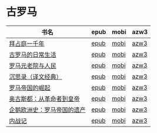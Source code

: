 # 古罗马

| 书名 | epub | mobi | azw3 |
| --- | --- | --- | --- |
| [拜占庭一千年](http://ct.dalanmei.com/f/31084289-572115921-72e48e) | [epub](http://ct.dalanmei.com/f/31084289-572115921-72e48e) | [mobi](http://ct.dalanmei.com/f/31084289-571697764-45c194) | [azw3](http://ct.dalanmei.com/f/31084289-572148905-a40a08) |
| [古罗马的日常生活](http://ct.dalanmei.com/f/31084289-572117385-b087b7) | [epub](http://ct.dalanmei.com/f/31084289-572117385-b087b7) | [mobi](http://ct.dalanmei.com/f/31084289-571653664-88509e) | [azw3](http://ct.dalanmei.com/f/31084289-572179818-7da8fa) |
| [罗马元老院与人民](http://ct.dalanmei.com/f/31084289-571802873-a58138) | [epub](http://ct.dalanmei.com/f/31084289-571802873-a58138) | [mobi](http://ct.dalanmei.com/f/31084289-571533139-5ea777) | [azw3](http://ct.dalanmei.com/f/31084289-572195166-36f064) |
| [沉思录（译文经典）](http://ct.dalanmei.com/f/31084289-571819442-72d595) | [epub](http://ct.dalanmei.com/f/31084289-571819442-72d595) | [mobi](http://ct.dalanmei.com/f/31084289-571548381-8bbab1) | [azw3](http://ct.dalanmei.com/f/31084289-572198985-6b976d) |
| [罗马帝国的崛起](http://ct.dalanmei.com/f/31084289-571735993-0c35ee) | [epub](http://ct.dalanmei.com/f/31084289-571735993-0c35ee) | [mobi](http://ct.dalanmei.com/f/31084289-571608656-9538ff) | [azw3](http://ct.dalanmei.com/f/31084289-571914110-501d1c) |
| [奥古斯都：从革命者到皇帝](http://ct.dalanmei.com/f/31084289-571736855-c3d973) | [epub](http://ct.dalanmei.com/f/31084289-571736855-c3d973) | [mobi](http://ct.dalanmei.com/f/31084289-571605513-375d17) | [azw3](http://ct.dalanmei.com/f/31084289-571915668-60a79b) |
| [企鹅欧洲史：罗马帝国的遗产](http://ct.dalanmei.com/f/31084289-571775181-5445b4) | [epub](http://ct.dalanmei.com/f/31084289-571775181-5445b4) | [mobi](http://ct.dalanmei.com/f/31084289-571500578-167385) | [azw3](http://ct.dalanmei.com/f/31084289-571920085-0ae918) |
| [内战记](http://ct.dalanmei.com/f/31084289-571776416-10e183) | [epub](http://ct.dalanmei.com/f/31084289-571776416-10e183) | [mobi](http://ct.dalanmei.com/f/31084289-571511588-cb7c05) | [azw3](http://ct.dalanmei.com/f/31084289-571922245-14efdf) |
